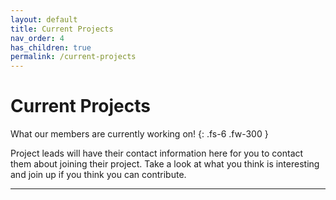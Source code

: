 ```yaml
---
layout: default
title: Current Projects
nav_order: 4
has_children: true
permalink: /current-projects
---
```


# Current Projects

What our members are currently working on! 
{: .fs-6 .fw-300 }

Project leads will have their contact information here for you to contact them about joining their project. Take a look at what you think is interesting and join up if you think you can contribute.

---


